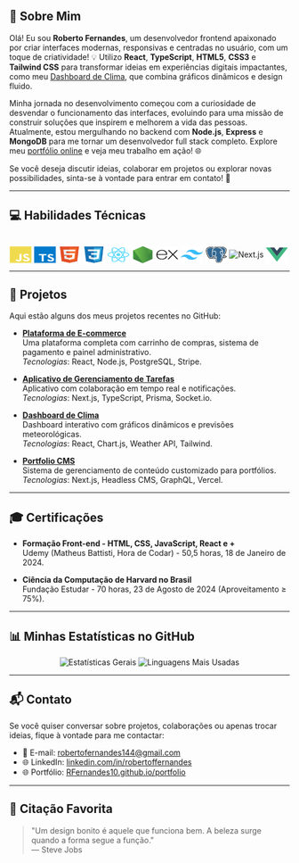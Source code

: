 ## 🌟 Sobre Mim

Olá! Eu sou **Roberto Fernandes**, um desenvolvedor frontend apaixonado por criar interfaces modernas, responsivas e centradas no usuário, com um toque de criatividade! 💡 Utilizo **React**, **TypeScript**, **HTML5**, **CSS3** e **Tailwind CSS** para transformar ideias em experiências digitais impactantes, como meu [Dashboard de Clima](https://github.com/RFernandes10/weather-dashboard), que combina gráficos dinâmicos e design fluido.

Minha jornada no desenvolvimento começou com a curiosidade de desvendar o funcionamento das interfaces, evoluindo para uma missão de construir soluções que inspirem e melhorem a vida das pessoas. Atualmente, estou mergulhando no backend com **Node.js**, **Express** e **MongoDB** para me tornar um desenvolvedor full stack completo. Explore meu [portfólio online](https://RFernandes10.github.io/portfolio) e veja meu trabalho em ação! 🌐

Se você deseja discutir ideias, colaborar em projetos ou explorar novas possibilidades, sinta-se à vontade para entrar em contato! 🚀

---

## 💻 Habilidades Técnicas

<div style="display: inline_block"><br>
<!-- Linguagens de Programação -->
  <img align="center" alt="JavaScript" height="30" width="40" src="https://raw.githubusercontent.com/devicons/devicon/master/icons/javascript/javascript-plain.svg">
  <img align="center" alt="TypeScript" height="30" width="40" src="https://raw.githubusercontent.com/devicons/devicon/master/icons/typescript/typescript-original.svg">
  <img align="center" alt="HTML5" height="30" width="40" src="https://raw.githubusercontent.com/devicons/devicon/master/icons/html5/html5-original.svg">
  <img align="center" alt="CSS3" height="30" width="40" src="https://raw.githubusercontent.com/devicons/devicon/master/icons/css3/css3-original.svg">

  <!-- Frameworks e Bibliotecas -->
  <img align="center" alt="React" height="30" width="40" src="https://raw.githubusercontent.com/devicons/devicon/master/icons/react/react-original.svg">
  <img align="center" alt="Node.js" height="30" width="40" src="https://raw.githubusercontent.com/devicons/devicon/master/icons/nodejs/nodejs-original.svg">
  <img align="center" alt="Express" height="30" width="40" src="https://raw.githubusercontent.com/devicons/devicon/master/icons/express/express-original.svg">
  <img align="center" alt="Tailwind CSS" height="30" width="40" src="https://raw.githubusercontent.com/devicons/devicon/master/icons/tailwindcss/tailwindcss-original.svg">
  <img align="center" alt="PostgreSQL" height="30" width="40" src="https://raw.githubusercontent.com/devicons/devicon/master/icons/postgresql/postgresql-original.svg">
  <!-- Mantendo Next.js e Vue.js como placeholders, pendente confirmação -->
  <img align="center" alt="Next.js" height="30" width="40" src="https://cdn.jsdelivr.net/gh/devicons/devicon/icons/nextjs/nextjs-original.svg" />
  <img align="center" alt="Vue.js" height="30" width="40" src="https://raw.githubusercontent.com/devicons/devicon/master/icons/vuejs/vuejs-original.svg">
</div>

---

## 🚀 Projetos

Aqui estão alguns dos meus projetos recentes no GitHub:

- **[Plataforma de E-commerce](https://github.com/RFernandes10/ecommerce)**  
  Uma plataforma completa com carrinho de compras, sistema de pagamento e painel administrativo.  
  *Tecnologias*: React, Node.js, PostgreSQL, Stripe.

- **[Aplicativo de Gerenciamento de Tarefas](https://github.com/RFernandes10/task-app)**  
  Aplicativo com colaboração em tempo real e notificações.  
  *Tecnologias*: Next.js, TypeScript, Prisma, Socket.io.

- **[Dashboard de Clima](https://github.com/RFernandes10/weather-dashboard)**  
  Dashboard interativo com gráficos dinâmicos e previsões meteorológicas.  
  *Tecnologias*: React, Chart.js, Weather API, Tailwind.

- **[Portfolio CMS](https://github.com/RFernandes10/portfolio-cms)**  
  Sistema de gerenciamento de conteúdo customizado para portfólios.  
  *Tecnologias*: Next.js, Headless CMS, GraphQL, Vercel.

---

## 🎓 Certificações

- **Formação Front-end - HTML, CSS, JavaScript, React e +**  
  Udemy (Matheus Battisti, Hora de Codar) - 50,5 horas, 18 de Janeiro de 2024.

- **Ciência da Computação de Harvard no Brasil**  
  Fundação Estudar - 70 horas, 23 de Agosto de 2024 (Aproveitamento ≥ 75%).

---

## 📊 Minhas Estatísticas no GitHub

<div align="center">
  <!-- Estatísticas Gerais -->
  <img src="https://github-readme-stats.vercel.app/api?username=RFernandes10&show_icons=true&theme=tokyonight&include_all_commits=true&count_private=true" alt="Estatísticas Gerais" />
  
  <!-- Linguagens Mais Usadas -->
  <img src="https://github-readme-stats.vercel.app/api/top-langs/?username=RFernandes10&layout=compact&langs_count=6&theme=highcontrast" alt="Linguagens Mais Usadas" />
</div>

---

## 📬 Contato

Se você quiser conversar sobre projetos, colaborações ou apenas trocar ideias, fique à vontade para me contactar:

- 📧 E-mail: [robertofernandes144@gmail.com](mailto:robertofernandes144@gmail.com)
- 🌐 LinkedIn: [linkedin.com/in/robertoffernandes](https://www.linkedin.com/in/robertoffernandes/)
- 🌐 Portfólio: [RFernandes10.github.io/portfolio](https://RFernandes10.github.io/portfolio)

---

## 🌈 Citação Favorita

> "Um design bonito é aquele que funciona bem. A beleza surge quando a forma segue a função."  
> — Steve Jobs
